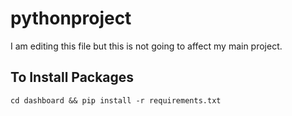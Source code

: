# pythonproject

I am editing this file but this is not going to affect my main project. 

## To Install Packages

```
cd dashboard && pip install -r requirements.txt
```
